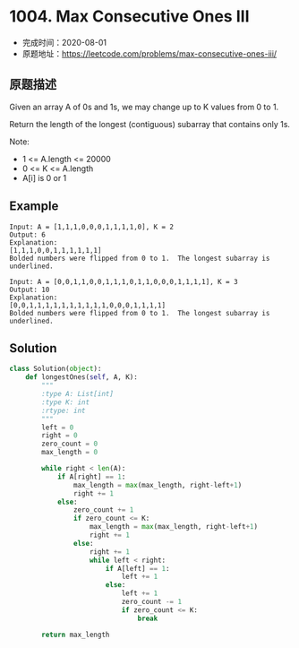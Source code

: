 # 1004. Max Consecutive Ones III

- 完成时间：2020-08-01
- 原题地址：https://leetcode.com/problems/max-consecutive-ones-iii/

## 原题描述

Given an array A of 0s and 1s, we may change up to K values from 0 to 1.

Return the length of the longest (contiguous) subarray that contains only 1s.

Note:
- 1 <= A.length <= 20000
- 0 <= K <= A.length
- A[i] is 0 or 1

## Example

```
Input: A = [1,1,1,0,0,0,1,1,1,1,0], K = 2
Output: 6
Explanation:
[1,1,1,0,0,1,1,1,1,1,1]
Bolded numbers were flipped from 0 to 1.  The longest subarray is underlined.
```

```
Input: A = [0,0,1,1,0,0,1,1,1,0,1,1,0,0,0,1,1,1,1], K = 3
Output: 10
Explanation:
[0,0,1,1,1,1,1,1,1,1,1,1,0,0,0,1,1,1,1]
Bolded numbers were flipped from 0 to 1.  The longest subarray is underlined.
```

## Solution
```python
class Solution(object):
    def longestOnes(self, A, K):
        """
        :type A: List[int]
        :type K: int
        :rtype: int
        """
        left = 0
        right = 0
        zero_count = 0
        max_length = 0

        while right < len(A):
            if A[right] == 1:
                max_length = max(max_length, right-left+1)
                right += 1
            else:
                zero_count += 1
                if zero_count <= K:
                    max_length = max(max_length, right-left+1)
                    right += 1
                else:
                    right += 1
                    while left < right:
                        if A[left] == 1:
                            left += 1
                        else:
                            left += 1
                            zero_count -= 1
                            if zero_count <= K:
                                break

        return max_length
```
